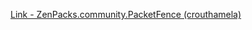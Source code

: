 [Link - ZenPacks.community.PacketFence (crouthamela)](https://github.com/crouthamela/ZenPacks.community.PacketFence)

